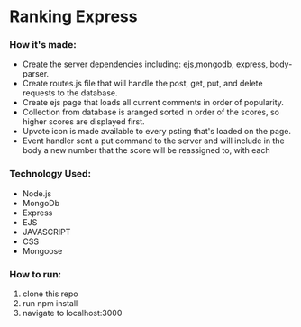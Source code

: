# Ranking Express

### How it's made:
- Create the server dependencies including: ejs,mongodb, express, body-parser.
- Create routes.js file that will handle the  post, get, put, and delete requests to the database.
- Create ejs page that loads all current comments in order of popularity.
- Collection from database is aranged sorted in order of the scores, so higher scores are displayed first.
- Upvote icon is made available to every psting that's loaded on the page.
- Event handler sent a put command to the server and will include in the body a new number that the score will be reassigned to, with each 

### Technology Used: 
- Node.js
- MongoDb
- Express
- EJS
- JAVASCRIPT
- CSS
- Mongoose


### How to run:
1.  clone this repo
2.  run npm install
3.  navigate to localhost:3000
